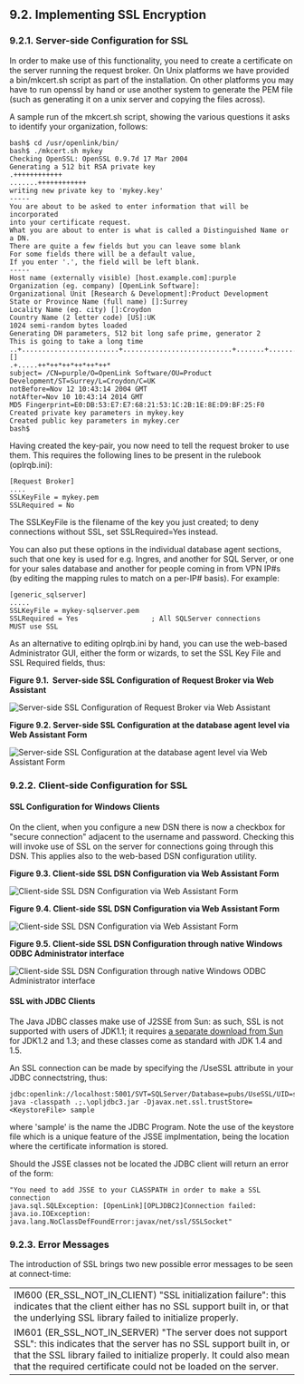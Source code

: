 <div id="mt_sslimplementation" class="section">

<div class="titlepage">

<div>

<div>

## 9.2. Implementing SSL Encryption

</div>

</div>

</div>

<div id="mt_sslserverside" class="section">

<div class="titlepage">

<div>

<div>

### 9.2.1. Server-side Configuration for SSL

</div>

</div>

</div>

In order to make use of this functionality, you need to create a
certificate on the server running the request broker. On Unix platforms
we have provided a bin/mkcert.sh script as part of the installation. On
other platforms you may have to run openssl by hand or use another
system to generate the PEM file (such as generating it on a unix server
and copying the files across).

A sample run of the mkcert.sh script, showing the various questions it
asks to identify your organization, follows:

``` programlisting
bash$ cd /usr/openlink/bin/
bash$ ./mkcert.sh mykey
Checking OpenSSL: OpenSSL 0.9.7d 17 Mar 2004
Generating a 512 bit RSA private key
.++++++++++++
.......++++++++++++
writing new private key to 'mykey.key'
-----
You are about to be asked to enter information that will be incorporated
into your certificate request.
What you are about to enter is what is called a Distinguished Name or a DN.
There are quite a few fields but you can leave some blank
For some fields there will be a default value,
If you enter '.', the field will be left blank.
-----
Host name (externally visible) [host.example.com]:purple
Organization (eg. company) [OpenLink Software]:
Organizational Unit [Research & Development]:Product Development
State or Province Name (full name) []:Surrey
Locality Name (eg. city) []:Croydon
Country Name (2 letter code) [US]:UK
1024 semi-random bytes loaded
Generating DH parameters, 512 bit long safe prime, generator 2
This is going to take a long time
..+........................+...........................+.......+...........
[]
.+.....++*++*++*++*++*++*
subject= /CN=purple/O=OpenLink Software/OU=Product Development/ST=Surrey/L=Croydon/C=UK
notBefore=Nov 12 10:43:14 2004 GMT
notAfter=Nov 10 10:43:14 2014 GMT
MD5 Fingerprint=E0:DB:53:E7:E7:68:21:53:1C:2B:1E:8E:D9:BF:25:F0
Created private key parameters in mykey.key
Created public key parameters in mykey.cer
bash$
```

Having created the key-pair, you now need to tell the request broker to
use them. This requires the following lines to be present in the
rulebook (oplrqb.ini):

``` programlisting
[Request Broker]
....
SSLKeyFile = mykey.pem
SSLRequired = No            
```

The SSLKeyFile is the filename of the key you just created; to deny
connections without SSL, set SSLRequired=Yes instead.

You can also put these options in the individual database agent
sections, such that one key is used for e.g. Ingres, and another for SQL
Server, or one for your sales database and another for people coming in
from VPN IP#s (by editing the mapping rules to match on a per-IP#
basis). For example:

``` programlisting
[generic_sqlserver]
.....
SSLKeyFile = mykey-sqlserver.pem
SSLRequired = Yes                  ; All SQLServer connections
MUST use SSL
```

As an alternative to editing oplrqb.ini by hand, you can use the
web-based Administrator GUI, either the form or wizards, to set the SSL
Key File and SSL Required fields, thus:

<div class="figure-float">

<div id="mtsslserverbrokerform" class="figure">

**Figure 9.1.  Server-side SSL Configuration of Request Broker via Web
Assistant**

<div class="figure-contents">

<div class="mediaobject">

![Server-side SSL Configuration of Request Broker via Web
Assistant](images/ssl-server-form.gif)

</div>

</div>

</div>

  

</div>

<div class="figure-float">

<div id="mtsslagentform" class="figure">

**Figure 9.2. Server-side SSL Configuration at the database agent level
via Web Assistant Form**

<div class="figure-contents">

<div class="mediaobject">

![Server-side SSL Configuration at the database agent level via Web
Assistant Form](images/sslagent-www-form.gif)

</div>

</div>

</div>

  

</div>

</div>

<div id="mt_sslclientside" class="section">

<div class="titlepage">

<div>

<div>

### 9.2.2. Client-side Configuration for SSL

</div>

</div>

</div>

<div id="mt_sslclientwindows" class="section">

<div class="titlepage">

<div>

<div>

#### SSL Configuration for Windows Clients

</div>

</div>

</div>

On the client, when you configure a new DSN there is now a checkbox for
"secure connection" adjacent to the username and password. Checking this
will invoke use of SSL on the server for connections going through this
DSN. This applies also to the web-based DSN configuration utility.

<div class="figure-float">

<div id="mtsslwwwform" class="figure">

**Figure 9.3. Client-side SSL DSN Configuration via Web Assistant Form**

<div class="figure-contents">

<div class="mediaobject">

![Client-side SSL DSN Configuration via Web Assistant
Form](images/mtssl-www-form.gif)

</div>

</div>

</div>

  

</div>

<div class="figure-float">

<div id="mtsslwwwwizard" class="figure">

**Figure 9.4. Client-side SSL DSN Configuration via Web Assistant Form**

<div class="figure-contents">

<div class="mediaobject">

![Client-side SSL DSN Configuration via Web Assistant
Form](images/mtssl-www.gif)

</div>

</div>

</div>

  

</div>

<div class="figure-float">

<div id="mtsslagentform_01" class="figure">

**Figure 9.5. Client-side SSL DSN Configuration through native Windows
ODBC Administrator interface**

<div class="figure-contents">

<div class="mediaobject">

![Client-side SSL DSN Configuration through native Windows ODBC
Administrator interface](images/mtssl.gif)

</div>

</div>

</div>

  

</div>

</div>

<div id="mt_sslclientjdbc" class="section">

<div class="titlepage">

<div>

<div>

#### SSL with JDBC Clients

</div>

</div>

</div>

The Java JDBC classes make use of J2SSE from Sun: as such, SSL is not
supported with users of JDK1.1; it requires
<a href="http://java.sun.com/products/jsse/index.jsp" class="ulink"
target="_top">a separate download from Sun</a> for JDK1.2 and 1.3; and
these classes come as standard with JDK 1.4 and 1.5.

An SSL connection can be made by specifying the /UseSSL attribute in
your JDBC connectstring, thus:

``` programlisting
jdbc:openlink://localhost:5001/SVT=SQLServer/Database=pubs/UseSSL/UID=sa/PWD=
java -classpath .;.\opljdbc3.jar -Djavax.net.ssl.trustStore=<KeystoreFile> sample
```

where 'sample' is the name the JDBC Program. Note the use of the
keystore file which is a unique feature of the JSSE implmentation, being
the location where the certificate information is stored.

Should the JSSE classes not be located the JDBC client will return an
error of the form:

``` programlisting
"You need to add JSSE to your CLASSPATH in order to make a SSL connection
java.sql.SQLException: [OpenLink][OPLJDBC2]Connection failed:
java.io.IOException: java.lang.NoClassDefFoundError:javax/net/ssl/SSLSocket"
```

</div>

</div>

<div id="mt_sslpossibleerrors" class="section">

<div class="titlepage">

<div>

<div>

### 9.2.3. Error Messages

</div>

</div>

</div>

The introduction of SSL brings two new possible error messages to be
seen at connect-time:

|                                                                                                                                                                                                                                                                        |
|------------------------------------------------------------------------------------------------------------------------------------------------------------------------------------------------------------------------------------------------------------------------|
| IM600 (ER_SSL_NOT_IN_CLIENT) "SSL initialization failure": this indicates that the client either has no SSL support built in, or that the underlying SSL library failed to initialize properly.                                                                        |
| IM601 (ER_SSL_NOT_IN_SERVER) "The server does not support SSL": this indicates that the server has no SSL support built in, or that the SSL library failed to initialize properly. It could also mean that the required certificate could not be loaded on the server. |

</div>

</div>
